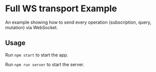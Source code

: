 # Full WS transport Example

An example showing how to send every operation (subscription, query, mutation) via WebSocket.

## Usage

Run `npm start` to start the app.

Run `npm run server` to start the server.
